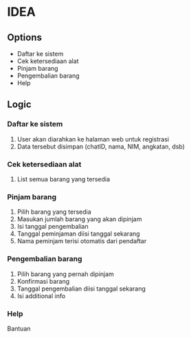 # IDEA

## Options
* Daftar ke sistem
* Cek ketersediaan alat
* Pinjam barang
* Pengembalian barang
* Help

## Logic
### Daftar ke sistem
1. User akan diarahkan ke halaman web untuk registrasi
2. Data tersebut disimpan (chatID, nama, NIM, angkatan, dsb)

### Cek ketersediaan alat
1. List semua barang yang tersedia

### Pinjam barang
1. Pilih barang yang tersedia
2. Masukan jumlah barang yang akan dipinjam
3. Isi tanggal pengembalian
4. Tanggal peminjaman diisi tanggal sekarang
5. Nama peminjam terisi otomatis dari pendaftar

### Pengembalian barang
1. Pilih barang yang pernah dipinjam
2. Konfirmasi barang
3. Tanggal pengembalian diisi tanggal sekarang
4. Isi additional info

### Help
Bantuan